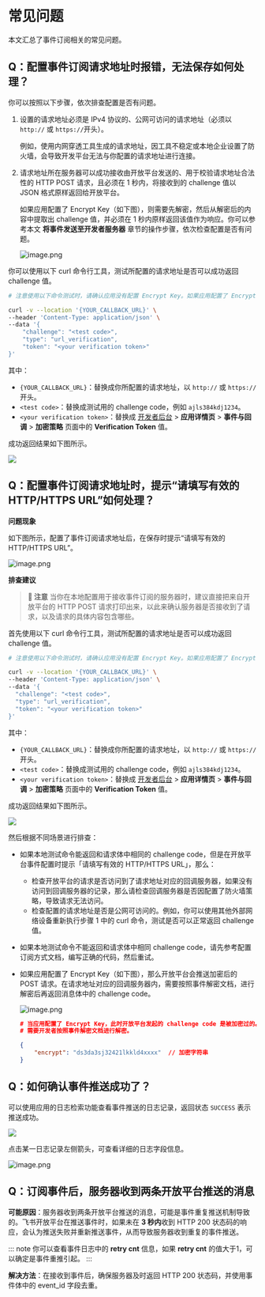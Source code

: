 # 常见问题

本文汇总了事件订阅相关的常见问题。

## Q：配置事件订阅请求地址时报错，无法保存如何处理？

你可以按照以下步骤，依次排查配置是否有问题。

1. 设置的请求地址必须是 IPv4 协议的、公网可访问的请求地址（必须以 `http://` 或 `https://`开头）。
	
    例如，使用内网穿透工具生成的请求地址，因工具不稳定或本地企业设置了防火墙，会导致开发平台无法与你配置的请求地址进行连接。

2. 请求地址所在服务器可以成功接收由开放平台发送的、用于校验请求地址合法性的 HTTP POST 请求，且必须在 1 秒内，将接收到的 challenge 值以 JSON 格式原样返回给开放平台。

	如果应用配置了 Encrypt Key（如下图），则需要先解密，然后从解密后的内容中提取出 challenge 值，并必须在 1 秒内原样返回该值作为响应。你可以参考本文 **将事件发送至开发者服务器** 章节的操作步骤，依次检查配置是否有问题。
    
	![image.png](//sf3-cn.feishucdn.com/obj/open-platform-opendoc/d9f071e1e59747482afafe2c2db3d5f5_FPozCJtDUD.png?height=708&lazyload=true&maxWidth=600&width=2280)

你可以使用以下 curl 命令行工具，测试所配置的请求地址是否可以成功返回 challenge 值。

```bash
# 注意使用以下命令测试时，请确认应用没有配置 Encrypt Key。如果应用配置了 Encrypt Key，那么 HTTP 的请求包体会有加密。

curl -v --location '{YOUR_CALLBACK_URL}' \
--header 'Content-Type: application/json' \
--data '{
    "challenge": "<test code>",
    "type": "url_verification",
    "token": "<your verification token>"
}'
```
其中：

- `{YOUR_CALLBACK_URL}`：替换成你所配置的请求地址，以 `http://` 或 `https://` 开头。
- `<test code>`：替换成测试用的 challenge code，例如 `ajls384kdj1234`。
- `<your verification token>`：替换成 [开发者后台](https://open.feishu.cn/app) > **应用详情页** > **事件与回调** > **加密策略** 页面中的 **Verification Token** 值。

成功返回结果如下图所示。

![](//sf3-cn.feishucdn.com/obj/open-platform-opendoc/b2ba36fd3588c069867a8ac5b62144f9_jaLkd92ft2.png?height=732&lazyload=true&maxWidth=600&width=2780)
  

## Q：配置事件订阅请求地址时，提示“请填写有效的 HTTP/HTTPS URL”如何处理？

**问题现象**

如下图所示，配置了事件订阅请求地址后，在保存时提示“请填写有效的 HTTP/HTTPS URL”。

![image.png](//sf3-cn.feishucdn.com/obj/open-platform-opendoc/f624df97e52c455dbf904bb04a0c1743_8hbVzUILKS.png?height=854&lazyload=true&maxWidth=600&width=1632)
    
**排查建议**



> **📝 注意**
> 当你在本地配置用于接收事件订阅的服务器时，建议直接把来自开放平台的 HTTP POST 请求打印出来，以此来确认服务器是否接收到了请求，以及请求的具体内容包含哪些。



首先使用以下 curl 命令行工具，测试所配置的请求地址是否可以成功返回 challenge 值。

```bash
# 注意使用以下命令测试时，请确认应用没有配置 Encrypt Key。如果应用配置了 Encrypt Key，那么 HTTP 的请求包体会有加密。

curl -v --location '{YOUR_CALLBACK_URL}' \
--header 'Content-Type: application/json' \
--data '{
  "challenge": "<test code>",
  "type": "url_verification",
  "token": "<your verification token>"
}'
```

其中：

- `{YOUR_CALLBACK_URL}`：替换成你所配置的请求地址，以 `http://` 或 `https://` 开头。
- `<test code>`：替换成测试用的 challenge code，例如 `ajls384kdj1234`。
- `<your verification token>`：替换成 [开发者后台](https://open.feishu.cn/app) > **应用详情页** > **事件与回调** > **加密策略** 页面中的 **Verification Token** 值。
      
成功返回结果如下图所示。

![](//sf3-cn.feishucdn.com/obj/open-platform-opendoc/b2ba36fd3588c069867a8ac5b62144f9_jaLkd92ft2.png?height=732&lazyload=true&maxWidth=600&width=2780)

然后根据不同场景进行排查：

- 如果本地测试命令能返回和请求体中相同的 challenge code，但是在开放平台事件配置时提示「请填写有效的 HTTP/HTTPS URL」，那么：
 	- 检查开放平台的请求是否访问到了请求地址对应的回调服务器，如果没有访问到回调服务器的记录，那么请检查回调服务器是否因配置了防火墙策略，导致请求无法访问。
 	- 检查配置的请求地址是否是公网可访问的。例如，你可以使用其他外部网络设备重新执行步骤 1 中的 curl 命令，测试是否可以正常返回 challenge 值。

- 如果本地测试命令不能返回和请求体中相同 challenge code，请先参考配置订阅方式文档，编写正确的代码，然后重试。

- 如果应用配置了 Encrypt Key（如下图），那么开放平台会推送加密后的 POST 请求。在请求地址对应的回调服务器内，需要按照事件解密文档，进行解密后再返回消息体中的 challenge code。

	![image.png](//sf3-cn.feishucdn.com/obj/open-platform-opendoc/d9f071e1e59747482afafe2c2db3d5f5_FPozCJtDUD.png?height=708&lazyload=true&maxWidth=600&width=2280)
 
    ```json
    # 当应用配置了 Encrypt Key，此时开放平台发起的 challenge code 是被加密过的。
    # 需要开发者按照事件解密文档进行解密。

    {
        "encrypt": "ds3da3sj32421lkkld4xxxx"  // 加密字符串
    }
    ```
     
     
## Q：如何确认事件推送成功了？

可以使用应用的日志检索功能查看事件推送的日志记录，返回状态 `SUCCESS` 表示推送成功。

![](//sf3-cn.feishucdn.com/obj/open-platform-opendoc/c394e9fbc44a3991446e9dee4175ce1c_eElUSqBOlJ.png?height=1260&lazyload=true&maxWidth=600&width=2274)

点击某一日志记录左侧箭头，可查看详细的日志字段信息。

![image.png](//sf3-cn.feishucdn.com/obj/open-platform-opendoc/7e990f4caf6cbb91588a449cdb61f8f2_aLxcYONsS3.png?height=1236&lazyload=true&maxWidth=600&width=2276)

## Q：订阅事件后，服务器收到两条开放平台推送的消息

**可能原因**：服务器收到两条开放平台推送的消息，可能是事件重复推送机制导致的。飞书开放平台在推送事件时，如果未在 **3 秒内**收到 HTTP 200 状态码的响应，会认为推送失败并重新推送事件，从而导致服务器收到重复的事件推送。

::: note
你可以查看事件日志中的 **retry cnt** 信息，如果 **retry cnt** 的值大于1，可以确定是事件重推引起。
::: 

**解决方法**：在接收到事件后，确保服务器及时返回 HTTP 200 状态码，并使用事件体中的 event_id 字段去重。